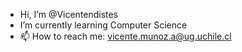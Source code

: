 - Hi, I’m @Vicentendistes
- I’m currently learning Computer Science
- 📫 How to reach me: vicente.munoz.a@ug.uchile.cl

<!---
Vicentendistes/Vicentendistes is a ✨ special ✨ repository because its `README.md` (this file) appears on your GitHub profile.
You can click the Preview link to take a look at your changes.
--->

<!---
[![Top Langs](https://github-readme-stats.vercel.app/api/top-langs/?username=Vicentendistes&layout=compact&theme=react)](https://github.com/Vicentendiste/github-readme-stats)
--->
